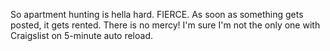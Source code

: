 So apartment hunting is hella hard. FIERCE. As soon as something gets posted, it gets rented. There is no mercy! I'm sure I'm not the only one with Craigslist on 5-minute auto reload.
